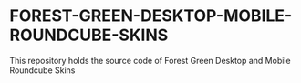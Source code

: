 # FOREST-GREEN-DESKTOP-MOBILE-ROUNDCUBE-SKINS
This repository holds the source code of Forest Green Desktop and Mobile Roundcube Skins
